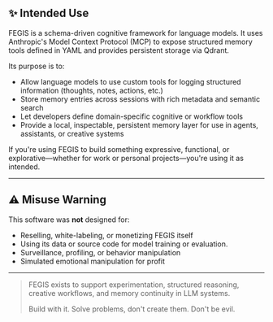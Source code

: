 ﻿## ✨ Intended Use

FEGIS is a schema-driven cognitive framework for language models. It uses Anthropic's Model Context Protocol (MCP) to expose structured memory tools defined in YAML and provides persistent storage via Qdrant.

Its purpose is to:

- Allow language models to use custom tools for logging structured information (thoughts, notes, actions, etc.)
- Store memory entries across sessions with rich metadata and semantic search
- Let developers define domain-specific cognitive or workflow tools
- Provide a local, inspectable, persistent memory layer for use in agents, assistants, or creative systems

If you're using FEGIS to build something expressive, functional, or explorative—whether for work or personal projects—you're using it as intended.

---

## ⚠️ Misuse Warning

This software was **not** designed for:

- Reselling, white-labeling, or monetizing FEGIS itself
- Using its data or source code for model training or evaluation.
- Surveillance, profiling, or behavior manipulation
- Simulated emotional manipulation for profit

---

> FEGIS exists to support experimentation, structured reasoning, creative workflows, and memory continuity in LLM systems.
>
> Build with it. Solve problems, don't create them. Don't be evil.
